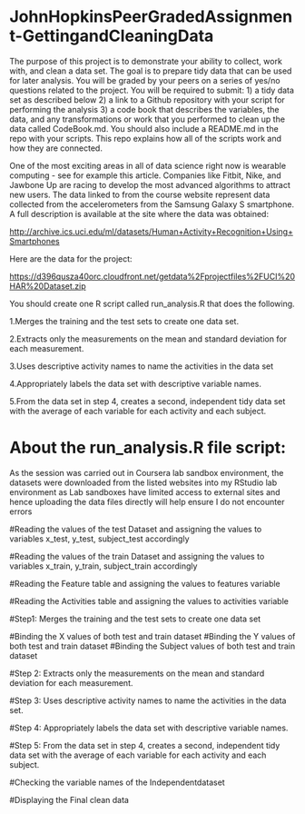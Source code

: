 # JohnHopkinsPeerGradedAssignment-GettingandCleaningData
The purpose of this project is to demonstrate your ability to collect, work with, and clean a data set. The goal is to prepare tidy data that can be used for later analysis. You will be graded by your peers on a series of yes/no questions related to the project. You will be required to submit: 1) a tidy data set as described below
2) a link to a Github repository with your script for performing the analysis
3) a code book that describes the variables, the data, and any transformations or work that you performed to clean up the data called CodeBook.md. 
You should also include a README.md in the repo with your scripts. This repo explains how all of the scripts work and how they are connected.

One of the most exciting areas in all of data science right now is wearable computing - see for example 
this article. Companies like Fitbit, Nike, and Jawbone Up are racing to develop the most advanced algorithms to attract new users. The data linked to from the course website represent data collected from the accelerometers from the Samsung Galaxy S smartphone. A full description is available at the site where the data was obtained:

http://archive.ics.uci.edu/ml/datasets/Human+Activity+Recognition+Using+Smartphones
 

Here are the data for the project:

 
https://d396qusza40orc.cloudfront.net/getdata%2Fprojectfiles%2FUCI%20HAR%20Dataset.zip
  

You should create one R script called run_analysis.R that does the following. 

1.Merges the training and the test sets to create one data set.

2.Extracts only the measurements on the mean and standard deviation for each measurement. 

3.Uses descriptive activity names to name the activities in the data set

4.Appropriately labels the data set with descriptive variable names. 

5.From the data set in step 4, creates a second, independent tidy data set with the average of each variable for each activity and each subject.

# About the run_analysis.R file script:

As the session was carried out in Coursera lab sandbox environment, the datasets were downloaded from the listed websites into my RStudio lab environment as Lab sandboxes have limited access to external sites and hence uploading the data files directly will help ensure I do not encounter errors

#Reading the values of the test Dataset and assigning the values to variables x_test, y_test, subject_test accordingly

#Reading the values of the train Dataset and assigning the values to variables x_train, y_train, subject_train accordingly

#Reading the Feature table and assigning the values to features variable

#Reading the Activities table and assigning the values to activities variable

#Step1: Merges the training and the test sets to create one data set

#Binding the X values of both test and train dataset
#Binding the Y values of both test and train dataset
#Binding the Subject values of both test and train dataset

#Step 2: Extracts only the measurements on the mean and standard deviation for each measurement.

#Step 3: Uses descriptive activity names to name the activities in the data set.

#Step 4: Appropriately labels the data set with descriptive variable names.

#Step 5: From the data set in step 4, creates a second, independent tidy data set with the average of each variable for each activity and each subject.

#Checking the variable names of the Independentdataset

#Displaying the Final clean data

